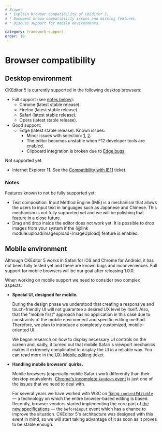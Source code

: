 ```yaml
---
# Scope:
# * Explain browser compatibility of CKEditor 5.
# * Document known compatibility issues and missing features.
# * Discuss support for mobile environments.

category: framework-support
order: 10
---
```


# Browser compatibility

## Desktop environment

CKEditor 5 is currently supported in the following desktop browsers:

* Full support (see [notes below](#notes)):
	* Chrome (latest stable release).
	* Firefox (latest stable release).
	* Safari (latest stable release).
	* Opera (latest stable release).
* Good support:
	* Edge (latest stable release). Known issues:
		* Minor issues with selection: [1](https://github.com/ckeditor/ckeditor5-engine/issues/974), [2](https://github.com/ckeditor/ckeditor5-engine/issues/928).
		* The editor becomes unstable when F12 developer tools are enabled.
		* Clipboard integration is broken due to [Edge bugs](https://github.com/ckeditor/ckeditor5-clipboard/issues/20).

Not supported yet:

* Internet Explorer 11. See the [Compatibility with IE11](https://github.com/ckeditor/ckeditor5/issues/330) ticket.

### Notes

Features known to not be fully supported yet:

* Text composition. Input Method Engine (IME) is a mechanism that allows the users to input text in languages such as Japanese and Chinese. This mechanism is not fully supported yet and we will be polishing that feature in a close future.
* Drag and drop inside the editor does not work yet. It is possible to drop images from your system if the {@link module:upload/imageupload~ImageUpload} feature is enabled.

## Mobile environment

Although CKEditor 5 works in Safari for iOS and Chrome for Android, it has not been fully tested yet and there are known bugs and inconveniences. Full support for mobile browsers will be our goal after releasing 1.0.0.

When working on mobile support we need to consider two complex aspects:

* **Special UI, designed for mobile.**

	During the design phase we understood that creating a responsive and touch-friendly UI will not guarantee a desired UX level by itself. Also, that the "mobile first" approach has no application in this case due to constraints of the mobile environment and specific editing method. Therefore, we plan to introduce a completely customized, mobile-oriented UI.

	We began research on how to display necessary UI controls on the screen and, sadly, it turned out that mobile Safari's viewport mechanics makes it extremely complicated to display the UI in a reliable way. You can read more in the [UX: Mobile editing](https://github.com/ckeditor/ckeditor5-design/issues/149) ticket.

* **Handling mobile browsers' quirks.**

	Mobile browsers (especially mobile Safari) work differently than their desktop equivalents. [Chrome's incomplete `keydown` event](https://bugs.chromium.org/p/chromium/issues/detail?id=118639) is just one of the issues that we need to deal with.

	For several years we have worked with W3C on [fixing `contentEditable`](https://medium.com/content-uneditable/fixing-contenteditable-1a9a5073c35d) &mdash; a technology on which the entire browser-based editing is based. Recently, browser vendors started implementing the core part of [the new specifications](http://w3c.github.io/editing/) &mdash; the `beforeinput` event which has a chance to improve the situation. CKEditor 5's architecture was designed with this event in mind, so we will start taking advantage of it as soon as it proves to be stable enough.
